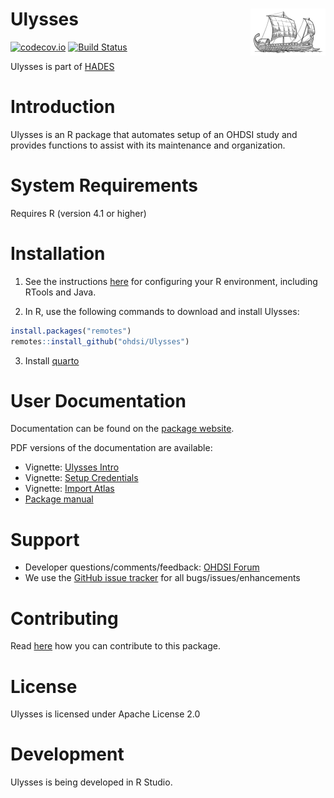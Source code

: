 # Ulysses <img src="man/figures/logo.png" align="right" height="75" />

<!-- badges: start -->

[![codecov.io](https://codecov.io/github/OHDSI/Ulysses/coverage.svg?branch=main)](https://app.codecov.io/gh/OHDSI/Ulysses?branch=main) [![Build Status](https://github.com/OHDSI/Ulysses/workflows/R-CMD-check/badge.svg)](https://github.com/OHDSI/Ulysses/actions?query=workflow%3AR-CMD-check)

<!-- badges: end -->

Ulysses is part of [HADES](https://ohdsi.github.io/Hades/)


# Introduction

Ulysses is an R package that automates setup of an OHDSI study and provides functions to assist with its maintenance and organization.

# System Requirements

Requires R (version 4.1 or higher)

# Installation

1. See the instructions [here](https://ohdsi.github.io/Hades/rSetup.html) for configuring your R environment, including RTools and Java.

2. In R, use the following commands to download and install Ulysses:

  ```r
  install.packages("remotes")
  remotes::install_github("ohdsi/Ulysses")
  ```
3. Install [quarto](https://quarto.org/docs/get-started/index.html)

# User Documentation

Documentation can be found on the [package website](https://ohdsi.github.io/Ulysses/).

PDF versions of the documentation are available:

- Vignette: [Ulysses Intro](https://raw.githubusercontent.com/OHDSI/Ulysses/main/extras/pdf_vignette/start_study.pdf)
- Vignette: [Setup Credentials](https://raw.githubusercontent.com/OHDSI/Ulysses/main/extras/pdf_vignette/credentials.pdf)
- Vignette: [Import Atlas](https://raw.githubusercontent.com/OHDSI/Ulysses/main/extras/pdf_vignette/atlas.pdf)
- [Package manual](https://raw.githubusercontent.com/OHDSI/Ulysses/main/extras/Ulysses.pdf)

# Support

-   Developer questions/comments/feedback: <a href="http://forums.ohdsi.org/c/developers">OHDSI Forum</a>
-   We use the <a href="https://github.com/OHDSI/Capr/issues">GitHub issue tracker</a> for all bugs/issues/enhancements

# Contributing

Read [here](https://ohdsi.github.io/Hades/contribute.html) how you can contribute to this package.

# License

Ulysses is licensed under Apache License 2.0

# Development

Ulysses is being developed in R Studio.

